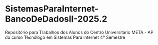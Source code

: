 # SistemasParaInternet-BancoDeDadosII-2025.2
Repositório para Trabalhos dos Alunos do Centro Universitário META - AP do curso Tecnólogo em Sistemas Para internet 4º Semestre
